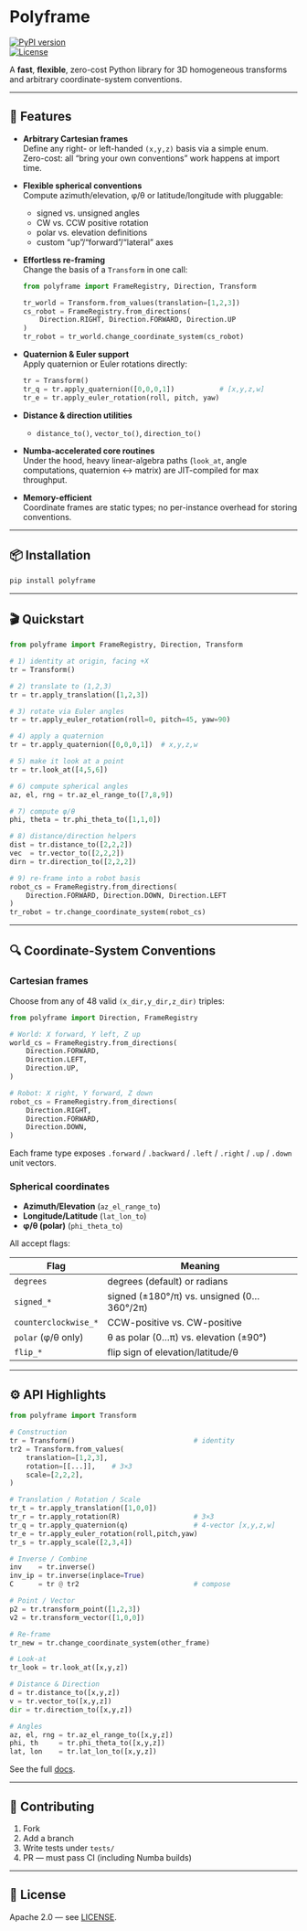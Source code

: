 # Polyframe

[![PyPI version](https://img.shields.io/pypi/v/polyframe.svg)](https://pypi.org/project/polyframe/)  
[![License](https://img.shields.io/pypi/l/polyframe.svg)](LICENSE)

A **fast**, **flexible**, zero-cost Python library for 3D homogeneous transforms and arbitrary coordinate-system conventions.

---

## 🚀 Features

- **Arbitrary Cartesian frames**  
  Define any right- or left-handed `(x,y,z)` basis via a simple enum.  
  Zero-cost: all “bring your own conventions” work happens at import time.

- **Flexible spherical conventions**  
  Compute azimuth/elevation, φ/θ or latitude/longitude with pluggable:
  - signed vs. unsigned angles  
  - CW vs. CCW positive rotation  
  - polar vs. elevation definitions  
  - custom “up”/“forward”/“lateral” axes

- **Effortless re-framing**  
  Change the basis of a `Transform` in one call:
  ```python
  from polyframe import FrameRegistry, Direction, Transform

  tr_world = Transform.from_values(translation=[1,2,3])
  cs_robot = FrameRegistry.from_directions(
      Direction.RIGHT, Direction.FORWARD, Direction.UP
  )
  tr_robot = tr_world.change_coordinate_system(cs_robot)
  ```

- **Quaternion & Euler support**  
  Apply quaternion or Euler rotations directly:
  ```python
  tr = Transform()
  tr_q = tr.apply_quaternion([0,0,0,1])           # [x,y,z,w]
  tr_e = tr.apply_euler_rotation(roll, pitch, yaw)
  ```

- **Distance & direction utilities**  
  - `distance_to()`, `vector_to()`, `direction_to()`

- **Numba-accelerated core routines**  
  Under the hood, heavy linear-algebra paths (`look_at`, angle computations, quaternion ↔ matrix) are JIT-compiled for max throughput.

- **Memory-efficient**  
  Coordinate frames are static types; no per-instance overhead for storing conventions.  

---

## 📦 Installation

```bash
pip install polyframe
```

---

## 🎬 Quickstart

```python
from polyframe import FrameRegistry, Direction, Transform

# 1) identity at origin, facing +X
tr = Transform()

# 2) translate to (1,2,3)
tr = tr.apply_translation([1,2,3])

# 3) rotate via Euler angles
tr = tr.apply_euler_rotation(roll=0, pitch=45, yaw=90)

# 4) apply a quaternion
tr = tr.apply_quaternion([0,0,0,1])  # x,y,z,w

# 5) make it look at a point
tr = tr.look_at([4,5,6])

# 6) compute spherical angles
az, el, rng = tr.az_el_range_to([7,8,9])

# 7) compute φ/θ
phi, theta = tr.phi_theta_to([1,1,0])

# 8) distance/direction helpers
dist = tr.distance_to([2,2,2])
vec  = tr.vector_to([2,2,2])
dirn = tr.direction_to([2,2,2])

# 9) re-frame into a robot basis
robot_cs = FrameRegistry.from_directions(
    Direction.FORWARD, Direction.DOWN, Direction.LEFT
)
tr_robot = tr.change_coordinate_system(robot_cs)
```

---

## 🔍 Coordinate-System Conventions

### Cartesian frames

Choose from any of 48 valid `(x_dir,y_dir,z_dir)` triples:

```python
from polyframe import Direction, FrameRegistry

# World: X forward, Y left, Z up
world_cs = FrameRegistry.from_directions(
    Direction.FORWARD,
    Direction.LEFT,
    Direction.UP,
)

# Robot: X right, Y forward, Z down
robot_cs = FrameRegistry.from_directions(
    Direction.RIGHT,
    Direction.FORWARD,
    Direction.DOWN,
)
```

Each frame type exposes `.forward` / `.backward` / `.left` / `.right` / `.up` / `.down` unit vectors.

### Spherical coordinates

- **Azimuth/Elevation** (`az_el_range_to`)
- **Longitude/Latitude** (`lat_lon_to`)
- **φ/θ (polar)** (`phi_theta_to`)

All accept flags:

| Flag                         | Meaning                                             |
| ---------------------------- | --------------------------------------------------- |
| `degrees`                    | degrees (default) or radians                        |
| `signed_*`                   | signed (±180°/π) vs. unsigned (0…360°/2π)           |
| `counterclockwise_*`         | CCW-positive vs. CW-positive                        |
| `polar` (φ/θ only)           | θ as polar (0…π) vs. elevation (±90°)               |
| `flip_*`                     | flip sign of elevation/latitude/θ                   |

---

## ⚙️ API Highlights

```python
from polyframe import Transform

# Construction
tr = Transform()                             # identity
tr2 = Transform.from_values(
    translation=[1,2,3],
    rotation=[[...]],    # 3×3
    scale=[2,2,2],
)

# Translation / Rotation / Scale
tr_t = tr.apply_translation([1,0,0])
tr_r = tr.apply_rotation(R)                  # 3×3
tr_q = tr.apply_quaternion(q)                # 4-vector [x,y,z,w]
tr_e = tr.apply_euler_rotation(roll,pitch,yaw)
tr_s = tr.apply_scale([2,3,4])

# Inverse / Combine
inv    = tr.inverse()
inv_ip = tr.inverse(inplace=True)
C      = tr @ tr2                            # compose

# Point / Vector
p2 = tr.transform_point([1,2,3])
v2 = tr.transform_vector([1,0,0])

# Re-frame
tr_new = tr.change_coordinate_system(other_frame)

# Look-at
tr_look = tr.look_at([x,y,z])

# Distance & Direction
d = tr.distance_to([x,y,z])
v = tr.vector_to([x,y,z])
dir = tr.direction_to([x,y,z])

# Angles
az, el, rng = tr.az_el_range_to([x,y,z])
phi, th     = tr.phi_theta_to([x,y,z])
lat, lon    = tr.lat_lon_to([x,y,z])
```

See the full [docs](https://github.com/your-org/polyframe).

---

## 🤝 Contributing

1. Fork  
2. Add a branch  
3. Write tests under `tests/`  
4. PR — must pass CI (including Numba builds)

---

## 📄 License

Apache 2.0 — see [LICENSE](LICENSE).
